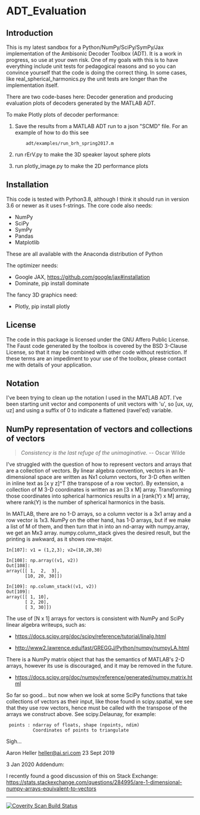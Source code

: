# ADT_Evaluation

## Introduction

This is my latest sandbox for a Python/NumPy/SciPy/SymPy/Jax
implementation of the Ambisonic Decoder Toolbox (ADT). It is a work
in progress, so use at your own risk. One of my goals with this is to
have everything include unit tests for pedagogical reasons and so you
can convince yourself that the code is doing the correct thing.  In
some cases, like real_spherical_harmonics.py the unit tests are longer
than the implementation itself.

There are two code-bases here: Decoder generation and producing
evaluation plots of decoders generated by the MATLAB ADT.

To make Plotly plots of decoder performance:

1. Save the results from a MATLAB ADT run to a json "SCMD" file. For an
   example of how to do this see

           adt/examples/run_brh_spring2017.m

2. run rErV.py to make the 3D speaker layout sphere plots
3. run plotly_image.py to make the 2D performance plots

## Installation

This code is tested with Python3.8, although I think it should run
in version 3.6 or newer as it uses f-strings.  The core code also
needs:
* NumPy
* SciPy
* SymPy
* Pandas
* Matplotlib

These are all available with the Anaconda distribution of Python

The optimizer needs:
* Google JAX, https://github.com/google/jax#installation
* Dominate, pip install dominate

The fancy 3D graphics need:
* Plotly, pip install plotly


## License

The code in this package is licensed under the GNU Affero Public
License.  The Faust code generated by the toolbox is covered by the
BSD 3-Clause License, so that it may be combined with other code
without restriction. If these terms are an impediment to your use of
the toolbox, please contact me with details of your application.

## Notation

I've been trying to clean up the notation I used in the MATLAB
ADT. I've been starting unit vector and components of unit vectors
with 'u', so [ux, uy, uz] and using a suffix of 0 to indicate a
flattened (ravel'ed) variable.

## NumPy representation of vectors and collections of vectors

> *Consistency is the last refuge of the unimaginative.* -- Oscar Wilde


I've struggled with the question of how to represent vectors and
arrays that are a collection of vectors. By linear algebra convention,
vectors in an N-dimensional space are written as Nx1 column vectors,
for 3-D often written in inline text as [x y z]^T (the transpose of a
row vector). By extension, a collection of M 3-D coordinates is
written as an [3 x M] array. Transforming those coordinates into
spherical harmonics results in a [rank(Y) x M] array, where rank(Y) is
the number of spherical harmonics in the basis.

In MATLAB, there are no 1-D arrays, so a column vector is a 3x1 array
and a row vector is 1x3. NumPy on the other hand, has 1-D arrays, but
if we make a list of M of them, and then turn that in into an nd-array
with numpy.array, we get an Mx3 array. numpy.column_stack gives the
desired result, but the printing is awkward, as it shows row-major.

    In[107]: v1 = (1,2,3); v2=(10,20,30)

	In[108]: np.array((v1, v2))
	Out[108]:
	array([[ 1,  2,  3],
           [10, 20, 30]])

	In[109]: np.column_stack((v1, v2))
	Out[109]:
	array([[ 1, 10],
           [ 2, 20],
           [ 3, 30]])

The use of [N x 1] arrays for vectors is consistent with NumPy and
SciPy linear algebra writeups, such as:

* <https://docs.scipy.org/doc/scipy/reference/tutorial/linalg.html>

* <http://www2.lawrence.edu/fast/GREGGJ/Python/numpy/numpyLA.html>

There is a NumPy matrix object that has the semantics of MATLAB's 2-D
arrays, however its use is discouraged, and it may be removed in the
future.

* <https://docs.scipy.org/doc/numpy/reference/generated/numpy.matrix.html>


So far so good... but now when we look at some SciPy functions that
take collections of vectors as their input, like those found in
scipy.spatial, we see that they use row vectors, hence must be called
with the transpose of the arrays we construct above. See
scipy.Delaunay, for example:

     points : ndarray of floats, shape (npoints, ndim)
              Coordinates of points to triangulate

Sigh...

Aaron Heller <heller@ai.sri.com>
23 Sept 2019

3 Jan 2020 Addendum:

I recently found a good discussion of this on Stack Exchange:
<https://stats.stackexchange.com/questions/284995/are-1-dimensional-numpy-arrays-equivalent-to-vectors>

------
<a href="https://scan.coverity.com/projects/ajheller-adt_evaluation">
  <img alt="Coverity Scan Build Status"
       src="https://scan.coverity.com/projects/20006/badge.svg"/>
</a>
